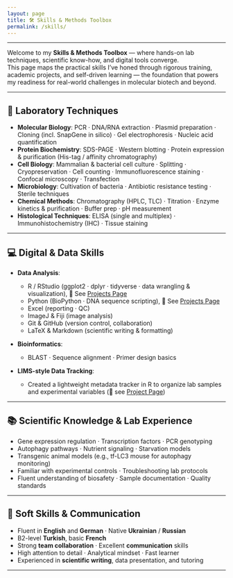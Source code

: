```yaml
---
layout: page
title: 🛠️ Skills & Methods Toolbox
permalink: /skills/
---
```

---

Welcome to my **Skills & Methods Toolbox** — where hands-on lab techniques, scientific know-how, and digital tools converge.  
This page maps the practical skills I’ve honed through rigorous training, academic projects, and self-driven learning — the foundation that powers my readiness for real-world challenges in molecular biotech and beyond.

---

## 🔬 Laboratory Techniques

- **Molecular Biology**: PCR · DNA/RNA extraction · Plasmid preparation · Cloning (incl. SnapGene in silico) · Gel electrophoresis · Nucleic acid quantification
- **Protein Biochemistry**: SDS-PAGE · Western blotting · Protein expression & purification (His-tag / affinity chromatography)
- **Cell Biology**: Mammalian & bacterial cell culture · Splitting · Cryopreservation · Cell counting · Immunofluorescence staining · Confocal microscopy · Transfection
- **Microbiology**: Cultivation of bacteria · Antibiotic resistance testing · Sterile techniques
- **Chemical Methods**: Chromatography (HPLC, TLC) · Titration · Enzyme kinetics & purification · Buffer prep · pH measurement
- **Histological Techniques**: ELISA (single and multiplex) · Immunohistochemistry (IHC) · Tissue staining

---

## 💻 Digital & Data Skills

- **Data Analysis**:
  - R / RStudio (ggplot2 · dplyr · tidyverse · data wrangling & visualization), 📁 See [Projects Page](projects.md) 
  - Python (BioPython · DNA sequence scripting), 📁 See [Projects Page](projects.md) 
  - Excel (reporting · QC)
  - ImageJ & Fiji (image analysis)
  - Git & GitHub (version control, collaboration)
  - LaTeX & Markdown (scientific writing & formatting)

- **Bioinformatics**:
  - BLAST · Sequence alignment · Primer design basics

- **LIMS-style Data Tracking**:  
  - Created a lightweight metadata tracker in R to organize lab samples and experimental variables (📁 see [Project Page](projects.md))

---

## 📚  Scientific Knowledge & Lab Experience

- Gene expression regulation · Transcription factors · PCR genotyping
- Autophagy pathways · Nutrient signaling · Starvation models
- Transgenic animal models (e.g., tf-LC3 mouse for autophagy monitoring)
- Familiar with experimental controls · Troubleshooting lab protocols
- Fluent understanding of biosafety · Sample documentation · Quality standards

---

## 🎨 Soft Skills & Communication

- Fluent in **English** and **German** · Native **Ukrainian** / **Russian**
- B2-level **Turkish**, basic **French**
- Strong **team collaboration** · Excellent **communication** skills
- High attention to detail · Analytical mindset · Fast learner
- Experienced in **scientific writing**, data presentation, and tutoring

---


